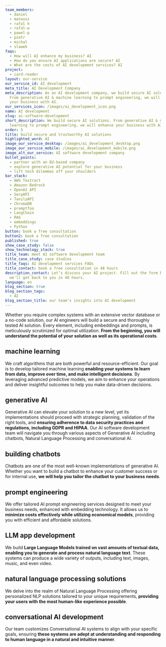 ```yaml
---
team_members:
  - daniel
  - mateusz
  - rafal h
  - rafal-w
  - pawel-p
  - piotr
  - michal
  - slawek
faqs:
  - How will AI enhance my business? AI
  - How do you ensure AI applications are secure? AI
  - What are the costs of AI development services? AI
project:
  - card-reader
layout: our-service
our_service_id: AI development
meta_title: AI Development Company
meta_description: As an AI development company, we build secure AI solutions.
  From generative AI & machine learning to prompt engineering, we will enhance
  your business with AI.
our_services_icon: /images/ai_development_icon.png
name: AI development
slug: ai-software-development
short_description: We build secure AI solutions. From generative AI & machine
  learning to prompt engineering, we will enhance your business with AI.
order: 5
title: build secure and trustworthy AI solutions
highlighted_word: AI
image_our_service_desktop: /images/ai_development_desktop.png
image_our_service_mobile: /images/ai_development_mobile.png
image_alt_our_service: AI software development company
bullet_points:
  - partner with an EU-based company
  - explore generative AI potential for your business
  - lift tech dilemmas off your shoulders
bar_stack:
  - AWS Textract
  - Amazon Bedrock
  - OpenAI API
  - SerpAPI
  - TavilyAPI
  - ChromaDB
  - promptfoo
  - LangChain
  - RAG
  - embeddings
  - Python
button: book a free consultation
button2: book a free consultation
published: true
show_case_study: false
show_technology_stack: true
title_team: meet AI software development team
title_case_study: case studies
title_faqs: AI development services FAQs
title_contact: book a free consultation in 48 hours
description_contact: Let’s discuss your AI project. Fill out the form below and
  we'll get back to you in 48 hours.
language: en
blog_section: true
blog_section_tags:
  - AI
blog_section_title: our team’s insights into AI development
---
```

Whether you require complex systems with an extensive vector database or a no-code solution, our AI engineers will build a secure and thoroughly tested AI solution. Every element, including embeddings and prompts, is meticulously scrutinized for optimal utilization. **From the beginning, you will understand the potential of your solution as well as its operational costs**.

## machine learning

We craft algorithms that are both powerful and resource-efficient. Our goal is to develop tailored machine learning **enabling your systems to learn from data, improve over time, and make intelligent decisions**. By leveraging advanced predictive models, we aim to enhance your operations and deliver insightful outcomes to help you make data-driven decisions.

## generative AI

Generative AI can elevate your solution to a new level, yet its implementations should proceed with strategic planning, validation of the right tools, and **ensuring adherence to data security practices and regulations, including GDPR and HIPAA**. Our AI software development team will navigate you through various aspects of Generative AI including chatbots, Natural Language Processing and conversational AI.

## building chatbots

Chatbots are one of the most well-known implementations of generative AI. Whether you want to build a chatbot to enhance your customer success or for internal use, **we will help you tailor the chatbot to your business needs**.

## prompt engineering

We offer tailored AI prompt engineering services designed to meet your business needs, enhanced with embedding technology. It allows us to **minimize costs effectively while utilizing economical models**, providing you with efficient and affordable solutions.

## LLM app development

We build **Large Language Models trained on vast amounts of textual data, enabling you to generate and process natural language text**. These systems can produce a wide variety of outputs, including text, images, music, and even video.

## natural language processing solutions

We delve into the realm of Natural Language Processing offering personalized NLP solutions tailored to your unique requirements, **providing your users with the most human-like experience possible**.

## conversational AI development

Our team customizes Conversational AI systems to align with your specific goals, ensuring **these systems are adept at understanding and responding to human language in a natural and intuitive manner**.
